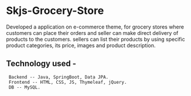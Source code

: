 # Skjs-Grocery-Store

Developed a application on e-commerce theme, for grocery stores where customers can place their orders and seller can make direct delivery of products to the customers. sellers can list their products by using specific product categories, its price, images and product description.

## Technology used -
```
 Backend -- Java, SpringBoot, Data JPA.
 Frontend -- HTML, CSS, JS, Thymeleaf, jQuery.
 DB -- MySQL.
```
